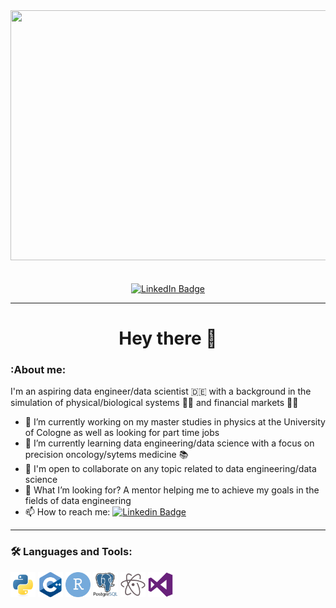<div id="header" align="center">
  <img src="https://media.giphy.com/media/qgQUggAC3Pfv687qPC/giphy.gif" height=400 width="800"/>
</div><br>

</br>
<div id="badge" align="center">
  <a href="https://www.linkedin.com/in/leon-siegner">
    <img src="https://img.shields.io/badge/LinkedIn-blue?style=for-the-badge&logo=linkedin&logoColor=white" alt="LinkedIn Badge"/>
  </a>
</div>

---

<h1 align="center">
  Hey there 👋
</h1>

### :About me: 
I'm an aspiring data engineer/data scientist 🇩🇪 with a background in the simulation of physical/biological systems 👨‍🔬 and financial markets 🧑‍💻

- 🔭 I’m currently working on my master studies in physics at the University of Cologne as well as looking for part time jobs
- 🌱 I’m currently learning data engineering/data science with a focus on precision oncology/sytems medicine 📚
- :star_struck: I'm open to collaborate on any topic related to data engineering/data science 
- 🤔 What I’m looking for? A mentor helping me to achieve my goals in the fields of data engineering
- 📫 How to reach me: [![Linkedin Badge](https://img.shields.io/badge/-LinkedIn-blue?style=flat&logo=Linkedin&logoColor=white)](https://www.linkedin.com/in/leon-siegner)

---

### 🛠️ Languages and Tools:

<div>
  <img src="https://github.com/devicons/devicon/blob/master/icons/python/python-original.svg" title="Python" alt="Python" width="40" height="40"/>
  <img src="https://github.com/devicons/devicon/blob/master/icons/cplusplus/cplusplus-original.svg" title="cplusplus" alt="cplusplus" width="40" height="40"/>
  <img src="https://github.com/devicons/devicon/blob/master/icons/rstudio/rstudio-original.svg" title="rstudio" alt="rstudio" width="40" height="40"/>
  <img src="https://github.com/devicons/devicon/blob/master/icons/postgresql/postgresql-original-wordmark.svg" title="postgresql" alt="postgresql" width="40" height="40"/>
  <img src="https://github.com/devicons/devicon/blob/master/icons/atom/atom-original.svg" title="atom" title="atom" alt="atom" width="40" height="40"/>
  <img src="https://github.com/devicons/devicon/blob/master/icons/visualstudio/visualstudio-plain.svg" title="vstudio" title="vstudio" alt="vstudio" width="40" height="40"/>
</div>
